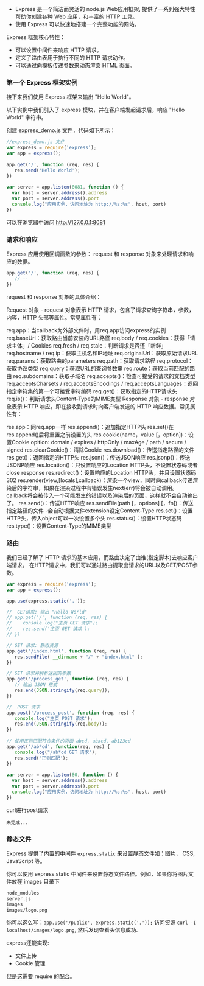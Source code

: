 * Express 是一个简洁而灵活的 node.js Web应用框架, 提供了一系列强大特性帮助你创建各种 Web 应用，和丰富的 HTTP 工具。
* 使用 Express 可以快速地搭建一个完整功能的网站。

Express 框架核心特性：
* 可以设置中间件来响应 HTTP 请求。
* 定义了路由表用于执行不同的 HTTP 请求动作。
* 可以通过向模板传递参数来动态渲染 HTML 页面。

### 第一个 Express 框架实例

接下来我们使用 Express 框架来输出 "Hello World"。

以下实例中我们引入了 express 模块，并在客户端发起请求后，响应 "Hello World" 字符串。

创建 express_demo.js 文件，代码如下所示：
```js
//express_demo.js 文件
var express = require('express');
var app = express();
 
app.get('/', function (req, res) {
   res.send('Hello World');
})
 
var server = app.listen(8081, function () {
  var host = server.address().address
  var port = server.address().port
  console.log("应用实例，访问地址为 http://%s:%s", host, port)
})
```
可以在浏览器中访问 http://127.0.0.1:8081

### 请求和响应
Express 应用使用回调函数的参数： request 和 response 对象来处理请求和响应的数据。
```js
app.get('/', function (req, res) {
   // --
})
```

request 和 response 对象的具体介绍：

Request 对象 - request 对象表示 HTTP 请求，包含了请求查询字符串，参数，内容，HTTP 头部等属性。常见属性有：

req.app：当callback为外部文件时，用req.app访问express的实例
req.baseUrl：获取路由当前安装的URL路径
req.body / req.cookies：获得「请求主体」/ Cookies
req.fresh / req.stale：判断请求是否还「新鲜」
req.hostname / req.ip：获取主机名和IP地址
req.originalUrl：获取原始请求URL
req.params：获取路由的parameters
req.path：获取请求路径
req.protocol：获取协议类型
req.query：获取URL的查询参数串
req.route：获取当前匹配的路由
req.subdomains：获取子域名
req.accepts()：检查可接受的请求的文档类型
req.acceptsCharsets / req.acceptsEncodings / req.acceptsLanguages：返回指定字符集的第一个可接受字符编码
req.get()：获取指定的HTTP请求头
req.is()：判断请求头Content-Type的MIME类型
Response 对象 - response 对象表示 HTTP 响应，即在接收到请求时向客户端发送的 HTTP 响应数据。常见属性有：

res.app：同req.app一样
res.append()：追加指定HTTP头
res.set()在res.append()后将重置之前设置的头
res.cookie(name，value [，option])：设置Cookie
opition: domain / expires / httpOnly / maxAge / path / secure / signed
res.clearCookie()：清除Cookie
res.download()：传送指定路径的文件
res.get()：返回指定的HTTP头
res.json()：传送JSON响应
res.jsonp()：传送JSONP响应
res.location()：只设置响应的Location HTTP头，不设置状态码或者close response
res.redirect()：设置响应的Location HTTP头，并且设置状态码302
res.render(view,[locals],callback)：渲染一个view，同时向callback传递渲染后的字符串，如果在渲染过程中有错误发生next(err)将会被自动调用。callback将会被传入一个可能发生的错误以及渲染后的页面，这样就不会自动输出了。
res.send()：传送HTTP响应
res.sendFile(path [，options] [，fn])：传送指定路径的文件 -会自动根据文件extension设定Content-Type
res.set()：设置HTTP头，传入object可以一次设置多个头
res.status()：设置HTTP状态码
res.type()：设置Content-Type的MIME类型

### 路由
我们已经了解了 HTTP 请求的基本应用，而路由决定了由谁(指定脚本)去响应客户端请求。
在HTTP请求中，我们可以通过路由提取出请求的URL以及GET/POST参数。
```js
var express = require('express');
var app = express();

app.use(express.static('.'));

//  GET请求: 输出 "Hello World"
// app.get('/', function (req, res) {
//    console.log("主页 GET 请求");
//    res.send('主页 GET 请求');
// })

// GET 请求: 静态资源
app.get('/index.html', function (req, res) {
   res.sendFile( __dirname + "/" + "index.html" );
})

// GET 请求并解析返回的参数
app.get('/process_get', function (req, res) {
   // 输出 JSON 格式
   res.end(JSON.stringify(req.query));
})

//  POST 请求
app.post('/process_post', function (req, res) {
   console.log("主页 POST 请求");
   res.end(JSON.stringify(req.body));
})
 
// 使用正则匹配符合条件的页面 abcd, abxcd, ab123cd
app.get('/ab*cd', function(req, res) {   
   console.log("/ab*cd GET 请求");
   res.send('正则匹配');
})
 
var server = app.listen(80, function () {
  var host = server.address().address
  var port = server.address().port
  console.log("应用实例，访问地址为 http://%s:%s", host, port)
})
```

curl进行post请求
```
未完成...
```

### 静态文件

Express 提供了内置的中间件 `express.static` 来设置静态文件如：图片， CSS, JavaScript 等。

你可以使用 express.static 中间件来设置静态文件路径。例如，如果你将图片文件放在 images 目录下

```sh
node_modules
server.js
images
images/logo.png
```

你可以这么写：`app.use('/public', express.static('.'));`
访问资源 `curl -I localhost/images/logo.png`, 然后发现查看头信息成功.

express还能实现: 
* 文件上传
* Cookie 管理

但是这需要 require 的配合。
